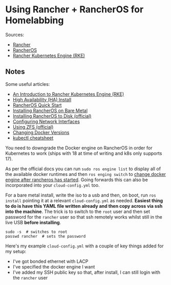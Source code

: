 # Using Rancher + RancherOS for Homelabbing

Sources:

* [Rancher](https://rancher.com)
* [RancherOS](https://rancher.com/rancher-os/)
* [Rancher Kubernetes Engine \(RKE\)](https://rancher.com/docs/rke/v0.1.x/en/)

## Notes

Some useful articles:

* [An Introduction to Rancher Kubernetes Engine \(RKE\)](https://rancher.com/an-introduction-to-rke/)
* [High Availability \(HA\) Install](https://rancher.com/docs/rancher/v2.x/en/installation/ha/)
* [RancherOS Quick Start](https://rancher.com/docs/os/v1.x/en/quick-start-guide/)
* [Installing RancherOS on Bare Metal](https://tzrlk.aetheric.co.nz/tech/devops/2017/06/12/installing-rancheros-on-bare-metal.html)
* [Installing RancherOS to Disk \(official\)](https://rancher.com/docs/os/v1.2/en/running-rancheros/server/install-to-disk/)
* [Configuring Network Interfaces](https://rancher.com/docs/os/v1.x/en/installation/networking/interfaces/)
* [Using ZFS \(official\)](https://rancher.com/docs/os/v1.x/en/installation/storage/using-zfs/)
* [Changing Docker Versions](https://rancher.com/docs/os/v1.1/en/configuration/switching-docker-versions/)
* [kubectl cheatsheet](https://kubernetes.io/docs/reference/kubectl/cheatsheet)

You need to downgrade the Docker engine on RancherOS in order for Kubernetes to work \(ships with 18 at time of writing and k8s only supports 17\).

As per the official docs you can run `sudo ros engine list` to display all of the available docker runtimes and then `ros enging switch` to [change docker engine after rancheros has started](https://rancher.com/docs/os/v1.1/en/configuration/switching-docker-versions/#changing-docker-engines-after-rancheros-has-started). Going forwards this can also be incorporated into your `cloud-config.yml` too.

For a bare metal install, write the iso to a usb and then, on boot, run `ros install` pointing it at a relevant `cloud-config.yml` as needed. **Easiest thing to do is have this YAML file written already and then copy across via ssh into the machine**. The trick is to switch to the `root` user and then set password for the `rancher` user so that ssh remotely works whilst still in the live USB **before installing**.

```
sudo -s  # switches to root
passwd rancher  # sets the password
```

Here's my example `cloud-config.yml` with a couple of key things added for my setup:

* I've got bonded ethernet with LACP
* I've specified the docker engine I want
* I've added my SSH public key so that, after install, I can still login with the `rancher` user





